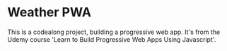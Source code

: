 # Weather PWA

This is a codealong project, building a progressive web app. It's from the Udemy course 'Learn to Build Progressive Web Apps Using Javascript'.
